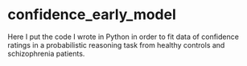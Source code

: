 # confidence_early_model
Here I put the code I wrote in Python in order to fit data of confidence ratings in a probabilistic reasoning task from healthy controls and schizophrenia patients.
